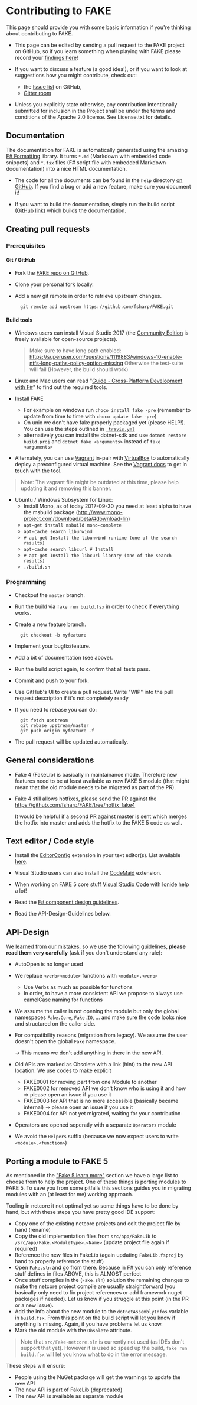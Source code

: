 # Contributing to FAKE

This page should provide you with some basic information if you're thinking about contributing to FAKE.

 * This page can be edited by sending a pull request to the FAKE project on GitHub, so if you learn something when playing with FAKE please record your [findings here](https://github.com/fsharp/FAKE/blob/master/help/markdown/contributing.md)!

 * If you want to discuss a feature (a good idea!), or if you want to look at suggestions how you might contribute, check out:
    - the [Issue list](https://github.com/fsharp/FAKE/issues) on GitHub,
    - [Gitter room](https://gitter.im/fsharp/FAKE)
   
 * Unless you explicitly state otherwise, any contribution intentionally 
submitted for inclusion in the Project shall be under the terms and 
conditions of the Apache 2.0 license. See License.txt for details.

## Documentation

The documentation for FAKE is automatically generated using the amazing [F# Formatting](https://github.com/tpetricek/FSharp.Formatting) library.
It turns `*.md` (Markdown with embedded code snippets) and `*.fsx` files (F# script file with embedded Markdown documentation) into a nice HTML documentation.

 * The code for all the documents can be found in the `help` directory [on GitHub](https://github.com/fsharp/FAKE/tree/master/help). If you find a bug or add a new feature, make sure you document it!

 * If you want to build the documentation, simply run the build script ([GitHub link](https://github.com/fsharp/FAKE/blob/master/build.fsx)) which builds the documentation.
 
## Creating pull requests

### Prerequisites

#### Git / GitHub

* Fork the [FAKE repo on GitHub](https://github.com/fsharp/FAKE).

* Clone your personal fork locally.

* Add a new git remote in order to retrieve upstream changes.

        git remote add upstream https://github.com/fsharp/FAKE.git

#### Build tools

* Windows users can install Visual Studio 2017 (the [Community Edition](https://www.visualstudio.com/de/vs/community/)
is freely available for open-source projects).

  > Make sure to have long path enabled: https://superuser.com/questions/1119883/windows-10-enable-ntfs-long-paths-policy-option-missing
  > Otherwise the test-suite will fail (However, the build should work)

* Linux and Mac users can read "[Guide - Cross-Platform Development with F#](http://fsharp.org/guides/mac-linux-cross-platform/)"
to find out the required tools.

* Install FAKE
  * For example on windows run `choco install fake -pre` (remember to update from time to time with `choco update fake -pre`)
  * On unix we don't have fake properly packaged yet (please HELP!). You can use the steps outlined in [`.travis.yml`](https://github.com/fsharp/FAKE/blob/master/.travis.yml#L14-L18)
  * alternatively you can install the dotnet-sdk and use `dotnet restore build.proj` and `dotnet fake <arguments>` instead of `fake <arguments>`

* Alternately, you can use [Vagrant](https://www.vagrantup.com/) in-pair with [VirtualBox](https://www.virtualbox.org/)
to automatically deploy a preconfigured virtual machine. See the [Vagrant docs](vagrant.html) to get in touch with the tool.

> Note: The vagrant file might be outdated at this time, please help updating it and removing this banner.

* Ubuntu / Windows Subsystem for Linux:
  - Install Mono, as of today 2017-09-30 you need at least alpha to have the msbuild package (http://www.mono-project.com/download/beta/#download-lin)
  - `apt-get install msbuild mono-complete`
  - `apt-cache search libunwind`
  - `# apt-get Install the libunwind runtime (one of the search results)`
  - `apt-cache search libcurl # Install`
  - `# apt-get Install the libcurl library (one of the search results)`
  - `./build.sh`

### Programming

* Checkout the `master` branch.

* Run the build via `fake run build.fsx` in order to check if everything works.

* Create a new feature branch.

        git checkout -b myfeature

* Implement your bugfix/feature.

* Add a bit of documentation (see above).

* Run the build script again, to confirm that all tests pass.

* Commit and push to your fork.

* Use GitHub's UI to create a pull request.
    Write "WIP" into the pull request description if it's not completely ready

* If you need to rebase you can do:

        git fetch upstream
        git rebase upstream/master
        git push origin myfeature -f

* The pull request will be updated automatically.

## General considerations

* Fake 4 (FakeLib) is basically in maintainance mode. Therefore new features need to be at least available as new FAKE 5 module (that might mean that the old module needs to be migrated as part of the PR).

* Fake 4 still allows hotfixes, please send the PR against the https://github.com/fsharp/FAKE/tree/hotfix_fake4
  
  It would be helpful if a second PR against master is sent which merges the hotfix into master and adds the hotfix to the FAKE 5 code as well.


## Text editor / Code style

* Install the [EditorConfig](http://editorconfig.org/) extension in your text editor(s). List available [here](http://editorconfig.org/#download).

* Visual Studio users can also install the [CodeMaid](http://www.codemaid.net/) extension.

* When working on FAKE 5 core stuff [Visual Studio Code](https://code.visualstudio.com/) with [Ionide](http://ionide.io/) help a lot!

* Read the [F# component design guidelines](http://fsharp.org/specs/component-design-guidelines/).

* Read the API-Design-Guidelines below.

## API-Design

We [learned from our mistakes](fake-fake5-learn-more.html), so we use the following guidelines, **please read them very carefully** (ask if you don't understand any rule):

 - AutoOpen is no longer used
 - We replace `<verb><module>` functions with `<module>.<verb>`
    - Use Verbs as much as possible for functions
    - In order, to have a more consistent API we propose to always use camelCase naming for functions
 - We assume the caller is not opening the module but only the global namespaces `Fake.Core`, `Fake.IO`, ...
   and make sure the code looks nice and structured on the caller side.
 - For compatibility reasons (migration from legacy). We assume the user doesn't open the global `Fake` namespace.
   
   -> This means we don't add anything in there in the new API.
 - Old APIs are marked as Obsolete with a link (hint) to the new API location. We use codes to make explicit 
    - FAKE0001 for moving part from one Module to another
    - FAKE0002 for removed API we don't know who is using it and how => please open an issue if you use it
    - FAKE0003 for API that is no more accessible (basically became internal) => please open an issue if you use it
    - FAKE0004 for API not yet migrated, waiting for your contribution
 - Operators are opened seperatly with a separate `Operators` module
 - We avoid the `Helpers` suffix (because we now expect users to write `<module>.<function>`)

## Porting a module to FAKE 5

As mentioned in the ["Fake 5 learn more"](fake-fake5-learn-more.html) section we have a large list to choose from to help the project. One of these things is porting modules to FAKE 5. To save you from some pitfalls this sections guides you in migrating modules with an (at least for me) working approach.

Tooling in netcore it not optimal yet so some things have to be done by hand, but with these steps you have pretty good IDE support:

 - Copy one of the existing netcore projects and edit the project file by hand (rename)
 - Copy the old implementation files from `src/app/FakeLib` to `/src/app/Fake.<ModuleType>.<Name>` (update project file again if required)
 - Reference the new files in FakeLib (again updating `FakeLib.fsproj` by hand to properly reference the stuff)
 - Open `Fake.sln` and go from there. Because in F# you can only reference stuff defines in files ABOVE, this is ALMOST perfect
 - Once stuff compiles in the (`Fake.sln`) solution the remaining changes to make the netcore project compile are usually straightforward (you basically only need to fix project references or add framework nuget packages if needed). Let us know if you struggle at this point (in the PR or a new issue).
 - Add the info about the new module to the `dotnetAssemblyInfos` variable in `build.fsx`. From this point on the build script will let you know if anything is missing. Again, if you have problems let us know.
 - Mark the old module with the `Obsolete` attribute.

> Note that `src/Fake-netcore.sln` is currently not used (as IDEs don't support that yet). However it is used so speed up the build, `fake run build.fsx` will let you know what to do in the error message.

These steps will ensure:
 - People using the NuGet package will get the warnings to update the new API
 - The new API is part of FakeLib (deprecated)
 - The new API is available as separate module
